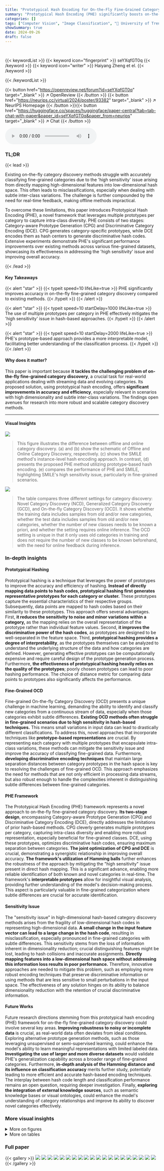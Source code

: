 ```yaml
---
title: "Prototypical Hash Encoding for On-the-Fly Fine-Grained Category Discovery"
summary: "Prototypical Hash Encoding (PHE) significantly boosts on-the-fly fine-grained category discovery by using multiple prototypes per category to generate highly discriminative hash codes, thus resolving ..."
categories: []
tags: ["Computer Vision", "Image Classification", "🏢 University of Trento",]
showSummary: true
date: 2024-09-26
draft: false
---
```


<br>

{{< keywordList >}}
{{< keyword icon="fingerprint" >}} seYXqfGT0q {{< /keyword >}}
{{< keyword icon="writer" >}} Haiyang Zheng et el. {{< /keyword >}}
 
{{< /keywordList >}}

{{< button href="https://openreview.net/forum?id=seYXqfGT0q" target="_blank" >}}
↗ OpenReview
{{< /button >}}
{{< button href="https://neurips.cc/virtual/2024/poster/93382" target="_blank" >}}
↗ NeurIPS Homepage
{{< /button >}}{{< button href="https://huggingface.co/spaces/huggingface/paper-central?tab=tab-chat-with-paper&paper_id=seYXqfGT0q&paper_from=neurips" target="_blank" >}}
↗ Chat
{{< /button >}}



<audio controls>
    <source src="https://ai-paper-reviewer.com/seYXqfGT0q/podcast.wav" type="audio/wav">
    Your browser does not support the audio element.
</audio>


### TL;DR


{{< lead >}}

Existing on-the-fly category discovery methods struggle with accurately classifying fine-grained categories due to the 'high sensitivity' issue arising from directly mapping high-dimensional features into low-dimensional hash space. This often leads to misclassifications, especially when dealing with subtle inter-class variations.  The challenge is further compounded by the need for real-time feedback, making offline methods impractical.



To overcome these limitations, this paper introduces Prototypical Hash Encoding (PHE), a novel framework that leverages multiple prototypes per category to capture intra-class diversity. PHE consists of two stages: Category-aware Prototype Generation (CPG) and Discriminative Category Encoding (DCE). CPG generates category-specific prototypes, while DCE encodes them as hash centers to generate discriminative hash codes.  Extensive experiments demonstrate PHE's significant performance improvements over existing methods across various fine-grained datasets, showcasing its effectiveness in addressing the 'high sensitivity' issue and improving overall accuracy.

{{< /lead >}}


#### Key Takeaways

{{< alert "star" >}}
{{< typeit speed=10 lifeLike=true >}} PHE significantly improves accuracy in on-the-fly fine-grained category discovery compared to existing methods. {{< /typeit >}}
{{< /alert >}}

{{< alert "star" >}}
{{< typeit speed=10 startDelay=1000 lifeLike=true >}} The use of multiple prototypes per category in PHE effectively mitigates the 'high sensitivity' issue in hash-based approaches. {{< /typeit >}}
{{< /alert >}}

{{< alert "star" >}}
{{< typeit speed=10 startDelay=2000 lifeLike=true >}} PHE's prototype-based approach provides a more interpretable model, facilitating better understanding of the classification process. {{< /typeit >}}
{{< /alert >}}

#### Why does it matter?
This paper is important because **it tackles the challenging problem of on-the-fly fine-grained category discovery**, a crucial task for real-world applications dealing with streaming data and evolving categories.  Its proposed solution, using prototypical hash encoding, offers **significant improvements in accuracy and efficiency**, especially relevant in scenarios with high dimensionality and subtle inter-class variations. The findings open avenues for research into more robust and scalable category discovery methods.

------
#### Visual Insights



![](https://ai-paper-reviewer.com/seYXqfGT0q/figures_1_1.jpg)

> This figure illustrates the difference between offline and online category discovery.  (a) and (b) show the schematic of Offline and Online Category Discovery, respectively. (c) shows the SMILE method's instance-level hash encoding approach. In contrast, (d) presents the proposed PHE method utilizing prototype-based hash encoding. (e) compares the performance of PHE and SMILE, highlighting SMILE's high sensitivity issue, particularly in fine-grained scenarios.





![](https://ai-paper-reviewer.com/seYXqfGT0q/tables_2_1.jpg)

> The table compares three different settings for category discovery: Novel Category Discovery (NCD), Generalized Category Discovery (GCD), and On-the-fly Category Discovery (OCD).  It shows whether the training data includes samples from old and/or new categories, whether the test data includes samples from old and/or new categories, whether the number of new classes needs to be known a priori, and whether the setting requires online inference. The OCD setting is unique in that it only uses old categories in training and does not require the number of new classes to be known beforehand, with the need for online feedback during inference.





### In-depth insights


#### Prototypical Hashing
Prototypical hashing is a technique that leverages the power of prototypes to improve the accuracy and efficiency of hashing.  **Instead of directly mapping data points to hash codes, prototypical hashing first generates representative prototypes for each category or cluster.**  These prototypes capture the essential characteristics of their respective groups. Subsequently, data points are mapped to hash codes based on their similarity to these prototypes. This approach offers several advantages. First, **it reduces the sensitivity to noise and minor variations within a category,** as the mapping relies on the overall representation of the prototype rather than individual feature values. Second, **it improves the discriminative power of the hash codes**, as prototypes are designed to be well-separated in the feature space. Third, **prototypical hashing provides a degree of interpretability**, as the prototypes themselves can be analyzed to understand the underlying structure of the data and how categories are defined.  However, generating effective prototypes can be computationally expensive and require careful design of the prototype generation process.  Furthermore, **the effectiveness of prototypical hashing heavily relies on the quality of the prototypes**; poorly chosen prototypes can lead to poor hashing performance.  The choice of distance metric for comparing data points to prototypes also significantly affects the performance.

#### Fine-Grained OCD
Fine-grained On-the-fly Category Discovery (OCD) presents a unique challenge in machine learning, demanding the ability to identify and classify new categories from a continuous stream of data, especially when those categories exhibit subtle differences.  **Existing OCD methods often struggle in fine-grained scenarios due to high sensitivity in hash-based techniques.**  This means small variations in input data can lead to drastically different classifications. To address this, novel approaches that incorporate techniques like **prototype-based representations** are crucial. By representing each category with multiple prototypes that encapsulate intra-class variations, these methods can mitigate the sensitivity issue and improve the accuracy of classifying fine-grained data.  Furthermore, **developing discriminative encoding techniques** that maintain large separation distances between category prototypes in the hash space is key to resolving the challenges of fine-grained OCD. This approach emphasizes the need for methods that are not only efficient in processing data streams, but also robust enough to handle the complexities inherent in distinguishing subtle differences between fine-grained categories.

#### PHE Framework
The Prototypical Hash Encoding (PHE) framework represents a novel approach to on-the-fly fine-grained category discovery.  **Its two-stage design**, encompassing Category-aware Prototype Generation (CPG) and Discriminative Category Encoding (DCE), directly addresses the limitations of prior hash-based methods. CPG cleverly generates multiple prototypes per category, capturing intra-class diversity and enabling more robust representation, especially beneficial for fine-grained classes.  DCE, using these prototypes, optimizes discriminative hash codes, ensuring maximum separation between categories.  **The joint optimization of CPG and DCE** is crucial, demonstrating a synergistic relationship in improving overall accuracy.  **The framework's utilization of Hamming balls** further enhances the robustness of the approach by mitigating the "high sensitivity" issue present in direct hash mapping. This is a significant advance, enabling more reliable identification of both known and novel categories in real-time.  The framework's **interpretable prototypes** allow for insightful visual analysis, providing further understanding of the model's decision-making process. This aspect is particularly valuable in fine-grained categorization where subtle differences are crucial for accurate identification.

#### Sensitivity Issue
The "sensitivity issue" in high-dimensional hash-based category discovery methods arises from the fragility of low-dimensional hash codes in representing high-dimensional data.  **A small change in the input feature vector can lead to a large change in the hash code**, resulting in misclassification, especially pronounced in fine-grained categories with subtle differences.  This sensitivity stems from the loss of information inherent in dimensionality reduction; crucial distinguishing features might be lost, leading to hash collisions and inaccurate assignments.  **Directly mapping features into a low-dimensional hash space without addressing this information loss results in poor performance.**  Therefore, innovative approaches are needed to mitigate this problem, such as employing more robust encoding techniques that preserve discriminative information or using methods that are less sensitive to small perturbations in the input space.  The effectiveness of any solution hinges on its ability to balance dimensionality reduction with the retention of crucial discriminative information.

#### Future Works
Future research directions stemming from this prototypical hash encoding (PHE) framework for on-the-fly fine-grained category discovery could involve several key areas.  **Improving robustness to noisy or incomplete data** is crucial, as real-world data often deviates from ideal conditions.  Exploring alternative prototype generation methods, such as those leveraging unsupervised or semi-supervised learning, could enhance the model's ability to learn meaningful representations with limited labeled data.  **Investigating the use of larger and more diverse datasets** would validate PHE's generalization capability across a broader range of fine-grained categories.  Furthermore, **in-depth analysis of the Hamming distance and its influence on classification accuracy** merits further study, potentially leading to more efficient and accurate hash-based encoding techniques. The interplay between hash code length and classification performance remains an open question, requiring deeper investigation. Finally, **exploring the integration of external knowledge sources**, such as semantic knowledge bases or visual ontologies, could enhance the model's understanding of category relationships and improve its ability to discover novel categories effectively.


### More visual insights

<details>
<summary>More on figures
</summary>


![](https://ai-paper-reviewer.com/seYXqfGT0q/figures_3_1.jpg)

> This figure illustrates the proposed Prototypical Hash Encoding (PHE) framework, which consists of two main modules: Category-aware Prototype Generation (CPG) and Discriminative Hash Encoding (DHE). The CPG module generates category-specific prototypes and their corresponding instance representations. These prototypes are then encoded as hash centers by the DHE module, which aims to learn discriminative instance hash codes.  The Hamming distance between the instance hash codes and hash centers determines whether the instance belongs to a known or unknown category, enabling on-the-fly category discovery and online feedback.


![](https://ai-paper-reviewer.com/seYXqfGT0q/figures_8_1.jpg)

> This figure provides a case study illustrating how the PHE model classifies a Grasshopper Sparrow as a new category. It visually demonstrates the similarity scores between the test image and the prototypes of known categories. The high similarity to multiple known categories, rather than a single one, leads to its classification as a new category, showcasing the model's ability to handle unseen categories.


![](https://ai-paper-reviewer.com/seYXqfGT0q/figures_9_1.jpg)

> This figure shows the impact of hyperparameters α and β on the overall accuracy of the model, as well as the impact of the number of prototypes per class.  The left two plots show that α should be kept relatively small and that β should be relatively large for optimal performance. The rightmost plot demonstrates that using more than a single prototype per class significantly improves performance.


![](https://ai-paper-reviewer.com/seYXqfGT0q/figures_9_2.jpg)

> This figure shows the distribution of Hamming distances between hash centers before training (Epoch0) and after training (Epoch200) on the CUB dataset. Before training, the hash centers are distributed relatively uniformly, with some centers having a Hamming distance of zero (meaning multiple centers share the same hash code). After training, the Hamming distance between all hash centers is at least *d*<sub>max</sub>, demonstrating the effectiveness of the center separation loss in ensuring that multiple categories do not share identical hash codes or reside excessively close to one another.


![](https://ai-paper-reviewer.com/seYXqfGT0q/figures_19_1.jpg)

> This figure shows a case study of how the PHE model classifies a Grasshopper Sparrow, which was not in the training set, as a new category. It visualizes the similarity scores between the test image and prototypes from known categories. The high similarity scores to multiple known categories, rather than a single category, suggest the reason for classifying it as new.


![](https://ai-paper-reviewer.com/seYXqfGT0q/figures_19_2.jpg)

> This figure provides a case study illustrating how the PHE framework classifies a Grasshopper Sparrow as a new category. It shows the similarity scores between the test image (Grasshopper Sparrow) and the prototypes of known categories (Le Conte Sparrow and Horned Lark). The high similarity scores to multiple known categories indicate that the model correctly identifies the Grasshopper Sparrow as a new category because it shares visual features with multiple known categories.


![](https://ai-paper-reviewer.com/seYXqfGT0q/figures_19_3.jpg)

> This figure presents a case study to illustrate how the PHE model classifies images. It shows the similarity scores between test images (a Yellow Warbler and a Cape May Warbler) and the prototypes generated for known categories. The Yellow Warbler, which belongs to an unseen category, shows higher similarity scores to the Cape May Warbler prototypes than to the prototypes of other known categories. This indicates that the model identifies the subtle differences between similar species, facilitating the discovery of novel categories.


![](https://ai-paper-reviewer.com/seYXqfGT0q/figures_20_1.jpg)

> This figure illustrates the architecture of the proposed Prototypical Hash Encoding (PHE) framework.  It consists of two main modules: Category-aware Prototype Generation (CPG) and Discriminative Hash Encoding (DHE). CPG generates category prototypes and instance representations, while DHE maps these prototypes to hash centers. The Hamming distance between instance hash codes and these centers determines category assignment (known or unknown).


![](https://ai-paper-reviewer.com/seYXqfGT0q/figures_20_2.jpg)

> This figure compares the proposed Prototypical Hash Encoding (PHE) method with the SMILE method for on-the-fly category discovery. It shows the schemas of offline and online category discovery, illustrating the differences in data handling and inference. It highlights the 'high sensitivity' issue of SMILE, especially for fine-grained categories, and demonstrates the improvement achieved by PHE in terms of accuracy.


![](https://ai-paper-reviewer.com/seYXqfGT0q/figures_20_3.jpg)

> This figure shows a case study comparing a Dodge Challenger SRT8 2011 (unseen) and a Volvo C30 Hatchback 2012 (seen). It visualizes the similarity scores between the test images and the prototypes of the known categories. The high similarity score between the unseen image and the prototypes of the Volvo C30 Hatchback 2012 category suggests the model's ability to associate similar features across different car models. This example is presented to illustrate how the PHE helps group certain samples into known or unknown categories based on the similarity between prototypes and their feature vectors.


</details>




<details>
<summary>More on tables
</summary>


![](https://ai-paper-reviewer.com/seYXqfGT0q/tables_7_1.jpg)
> This table presents a comparison of the proposed PHE method against several state-of-the-art methods for on-the-fly category discovery across eight fine-grained datasets.  For each dataset and each method, the table shows the 'All', 'Old', and 'New' class accuracies.  'All' refers to the overall accuracy, 'Old' refers to the accuracy on known categories, and 'New' represents the accuracy on newly discovered categories.  The best results for each metric are highlighted in bold, while the second-best results are underlined.  The average accuracy across all datasets is also provided for each method.

![](https://ai-paper-reviewer.com/seYXqfGT0q/tables_7_2.jpg)
> This table presents the ablation study results focusing on the three loss functions used in the Prototypical Hash Encoding (PHE) framework: Lp (prototype generation loss), Lc (category encoding loss), and Lf (hash feature loss). The table shows the performance results for CUB and SCars datasets in terms of overall accuracy (All), accuracy on known categories (Old), and accuracy on new categories (New). Each row represents a different combination of the three loss functions, indicating which were used and which were excluded during training. The results demonstrate the importance of each loss function in achieving optimal performance.

![](https://ai-paper-reviewer.com/seYXqfGT0q/tables_7_3.jpg)
> This table presents the ablation study on different training strategies used in the Prototypical Hash Encoding (PHE) framework.  It shows the performance of the model with various components removed or modified: 1) using fixed-h (handcrafted hash points); 2) using only linear classification; 3) using supervised contrastive learning classification; and 4) the full PHE model (Ours). The results are presented in terms of overall accuracy (All), accuracy for known categories (Old), and accuracy for new categories (New), on CUB and SCars datasets. The goal is to demonstrate the contribution of each component to the overall performance of the model. 

![](https://ai-paper-reviewer.com/seYXqfGT0q/tables_8_1.jpg)
> This table presents the performance comparison of SMILE and PHE methods with varying hash code lengths (L). The results are shown for CUB-200 and SCars-196 datasets, including overall accuracy, accuracy on old and new categories, and the estimated number of categories.  The table highlights the impact of hash code length on the performance of both methods, especially SMILE, which shows a significant decrease in accuracy as the hash code length increases. PHE demonstrates more stability across different hash code lengths.

![](https://ai-paper-reviewer.com/seYXqfGT0q/tables_13_1.jpg)
> This table presents the statistics of eight datasets used in the experiments. For each dataset, it shows the number of seen classes (|Ys|), the number of seen and unseen classes (|YQ|), the number of samples in the training set (|Ds|), and the number of samples in the testing set (|DQ|). The datasets include CUB-200, Stanford Cars, Oxford-IIIT Pet, Food-101, and four sub-categories from iNaturalist (Fungi, Arachnida, Animalia, and Mollusca).

![](https://ai-paper-reviewer.com/seYXqfGT0q/tables_14_1.jpg)
> This table shows the calculated values of the maximum Hamming distance (dmax) between hash centers for different hash code lengths (L=12, 16, 32, 64 bits) and eight datasets (CUB, Stanford Cars, Oxford Pets, Food-101, Fungi, Arachnida, Animalia, Mollusca).  The dmax values are determined using the Gilbert-Varshamov bound, ensuring sufficient separation between hash centers for effective category discrimination.  These values are crucial hyperparameters in the Discriminative Hash Encoding (DHE) module of the Prototypical Hash Encoding (PHE) framework, influencing the training process and the overall performance of the OCD task.

![](https://ai-paper-reviewer.com/seYXqfGT0q/tables_15_1.jpg)
> This table presents the mean and standard deviation of the accuracy results across three independent runs for each dataset. The accuracy is broken down into three categories: 'All', 'Old', and 'New'.  'All' represents the overall accuracy, 'Old' represents the accuracy for known categories, and 'New' represents the accuracy for newly discovered categories. The standard deviation provides a measure of the variability of the results.

![](https://ai-paper-reviewer.com/seYXqfGT0q/tables_16_1.jpg)
> This table presents the results of the proposed PHE method and compares its performance on two datasets (CUB and SCars) under two different input scenarios: fixed sequences and random sequences. The 'All', 'Old', and 'New' columns represent the overall accuracy, accuracy on known classes, and accuracy on novel classes, respectively.  The results show the robustness of the PHE method to different input orders.

![](https://ai-paper-reviewer.com/seYXqfGT0q/tables_16_2.jpg)
> This table compares the performance of SMILE in on-the-fly and offline settings with various hash code lengths (L).  The 'On-the-fly' columns show the All, Old, and New class accuracy when SMILE is used for online category discovery. The 'Offline Clustering Acc' column indicates the clustering accuracy achieved by applying k-means clustering to the high-dimensional features before hashing, representing the upper bound of performance achievable without the constraints of online inference.  The results show a trade-off; shorter hash lengths improve on-the-fly performance but reduce offline clustering accuracy, highlighting the sensitivity issue of hash-based methods.

![](https://ai-paper-reviewer.com/seYXqfGT0q/tables_17_1.jpg)
> This table compares the performance of different deep hashing methods on CUB and Stanford Cars datasets.  The methods are evaluated using 12-bit and 32-bit hash code lengths, and results show all class accuracy, old class accuracy, and new class accuracy. The table highlights the superior performance of the proposed method (Ours) compared to other state-of-the-art hashing techniques, particularly in terms of achieving higher accuracies on unseen ('New') categories.

![](https://ai-paper-reviewer.com/seYXqfGT0q/tables_17_2.jpg)
> This table compares the training time per sample for three different datasets: CUB-200, Stanford Cars, and Food-101.  The number of training samples and the total training time (in minutes) are shown for each dataset. The final column calculates the training time per sample (in seconds), which provides a useful metric for comparing training efficiency across datasets of varying sizes. The significant difference in training time per sample suggests that dataset size affects training efficiency, although the smaller number of categories in Food-101 is likely a contributing factor.

![](https://ai-paper-reviewer.com/seYXqfGT0q/tables_17_3.jpg)
> This table compares the training times of the proposed PHE method and the SMILE method on four datasets: CUB, SCars, Food, and Pets.  The results show that PHE requires significantly less training time than SMILE across all four datasets. This difference in training time is attributed to the higher computational demands of SMILE's supervised contrastive learning approach.

![](https://ai-paper-reviewer.com/seYXqfGT0q/tables_18_1.jpg)
> This table compares the performance of the proposed PHE method with several state-of-the-art methods on eight fine-grained datasets.  The datasets include CUB-200, Stanford Cars, Oxford-IIIT Pet, Food-101, and four super-categories from iNaturalist (Fungi, Arachnida, Animalia, and Mollusca). The results are presented as All (overall accuracy), Old (accuracy on seen categories), and New (accuracy on unseen categories). The table shows that PHE consistently outperforms other methods across all datasets and metrics, particularly demonstrating significant improvements in accuracy on unseen categories.

![](https://ai-paper-reviewer.com/seYXqfGT0q/tables_18_2.jpg)
> This table presents a comparison of the proposed PHE method with several state-of-the-art methods on eight fine-grained datasets.  The performance is evaluated using clustering accuracy, separately for all classes, old (known) classes, and new (unknown) classes. The table shows that PHE significantly outperforms existing methods on all metrics and datasets, especially for new classes.

</details>




### Full paper

{{< gallery >}}
<img src="https://ai-paper-reviewer.com/seYXqfGT0q/1.png" class="grid-w50 md:grid-w33 xl:grid-w25" />
<img src="https://ai-paper-reviewer.com/seYXqfGT0q/2.png" class="grid-w50 md:grid-w33 xl:grid-w25" />
<img src="https://ai-paper-reviewer.com/seYXqfGT0q/3.png" class="grid-w50 md:grid-w33 xl:grid-w25" />
<img src="https://ai-paper-reviewer.com/seYXqfGT0q/4.png" class="grid-w50 md:grid-w33 xl:grid-w25" />
<img src="https://ai-paper-reviewer.com/seYXqfGT0q/5.png" class="grid-w50 md:grid-w33 xl:grid-w25" />
<img src="https://ai-paper-reviewer.com/seYXqfGT0q/6.png" class="grid-w50 md:grid-w33 xl:grid-w25" />
<img src="https://ai-paper-reviewer.com/seYXqfGT0q/7.png" class="grid-w50 md:grid-w33 xl:grid-w25" />
<img src="https://ai-paper-reviewer.com/seYXqfGT0q/8.png" class="grid-w50 md:grid-w33 xl:grid-w25" />
<img src="https://ai-paper-reviewer.com/seYXqfGT0q/9.png" class="grid-w50 md:grid-w33 xl:grid-w25" />
<img src="https://ai-paper-reviewer.com/seYXqfGT0q/10.png" class="grid-w50 md:grid-w33 xl:grid-w25" />
<img src="https://ai-paper-reviewer.com/seYXqfGT0q/11.png" class="grid-w50 md:grid-w33 xl:grid-w25" />
<img src="https://ai-paper-reviewer.com/seYXqfGT0q/12.png" class="grid-w50 md:grid-w33 xl:grid-w25" />
<img src="https://ai-paper-reviewer.com/seYXqfGT0q/13.png" class="grid-w50 md:grid-w33 xl:grid-w25" />
<img src="https://ai-paper-reviewer.com/seYXqfGT0q/14.png" class="grid-w50 md:grid-w33 xl:grid-w25" />
<img src="https://ai-paper-reviewer.com/seYXqfGT0q/15.png" class="grid-w50 md:grid-w33 xl:grid-w25" />
<img src="https://ai-paper-reviewer.com/seYXqfGT0q/16.png" class="grid-w50 md:grid-w33 xl:grid-w25" />
<img src="https://ai-paper-reviewer.com/seYXqfGT0q/17.png" class="grid-w50 md:grid-w33 xl:grid-w25" />
<img src="https://ai-paper-reviewer.com/seYXqfGT0q/18.png" class="grid-w50 md:grid-w33 xl:grid-w25" />
<img src="https://ai-paper-reviewer.com/seYXqfGT0q/19.png" class="grid-w50 md:grid-w33 xl:grid-w25" />
<img src="https://ai-paper-reviewer.com/seYXqfGT0q/20.png" class="grid-w50 md:grid-w33 xl:grid-w25" />
{{< /gallery >}}